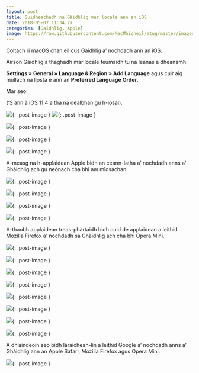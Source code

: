 ```yaml
---
layout: post
title: Suidheachadh na Gàidhlig mar locale ann an iOS
date: 2018-05-07 11:34:27
categories: [Gaidhlig, Apple]
image: https://raw.githubusercontent.com/MacMhicheil/atug/master/images/iOS_Devices.png
---
```


Coltach ri macOS chan eil cùs Gàidhlig a’ nochdadh ann an iOS.

<!--more-->

Airson Gàidhlig a thaghadh mar locale feumaidh tu na leanas a dhèanamh:

**Settings » General » Language & Region » Add Language** agus cuir aig mullach na liosta e ann an **Preferred Language Order**.

Mar seo:

(‘S ann à iOS 11.4 a tha na dealbhan gu h-ìosal).

![](https://raw.githubusercontent.com/MacMhicheil/atug/master/images/IMG_0139.png){: .post-image }
![](https://raw.githubusercontent.com/MacMhicheil/atug/master/images/IMG_0140.png){: .post-image }

![](https://raw.githubusercontent.com/MacMhicheil/atug/master/images/IMG_0141.png){: .post-image }

![](https://raw.githubusercontent.com/MacMhicheil/atug/master/images/IMG_0142.png){: .post-image }

![](https://raw.githubusercontent.com/MacMhicheil/atug/master/images/IMG_0143.png){: .post-image }

A-measg na h-applaidean Apple bidh an ceann-latha a’ nochdadh anns a’ Ghàidhlig ach gu neònach cha bhi am mìosachan.

![](https://raw.githubusercontent.com/MacMhicheil/atug/master/images/IMG_0144.png){: .post-image }

![](https://raw.githubusercontent.com/MacMhicheil/atug/master/images/IMG_0145.png){: .post-image }

![](https://raw.githubusercontent.com/MacMhicheil/atug/master/images/IMG_0146.png){: .post-image }

![](https://raw.githubusercontent.com/MacMhicheil/atug/master/images/IMG_0147.png){: .post-image }

A-thaobh applaidean treas-phàrtaidh bidh cuid de applaidean a leithid  Mozilla Firefox a’ nochdadh sa Ghàidhlig ach cha bhi Opera Mini.

![](https://raw.githubusercontent.com/MacMhicheil/atug/master/images/IMG_0149.png){: .post-image }

![](https://raw.githubusercontent.com/MacMhicheil/atug/master/images/IMG_0150.png){: .post-image }

![](https://raw.githubusercontent.com/MacMhicheil/atug/master/images/IMG_0151.png){: .post-image }

![](https://raw.githubusercontent.com/MacMhicheil/atug/master/images/IMG_0152.png){: .post-image }

![](https://raw.githubusercontent.com/MacMhicheil/atug/master/images/IMG_0153.png){: .post-image }

![](https://raw.githubusercontent.com/MacMhicheil/atug/master/images/IMG_0154.png){: .post-image }

![](https://raw.githubusercontent.com/MacMhicheil/atug/master/images/IMG_0155.png){: .post-image }

![](https://raw.githubusercontent.com/MacMhicheil/atug/master/images/IMG_0156.png){: .post-image }

A dh’aindeoin seo bidh làraichean-lìn a leithid Google a’ nochdadh  anns a’ Ghàidhlig ann an Apple Safari, Mozilla Firefox agus Opera Mini.

![](https://raw.githubusercontent.com/MacMhicheil/atug/master/images/IMG_0148.png){: .post-image }
